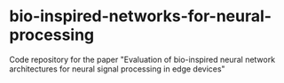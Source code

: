 # bio-inspired-networks-for-neural-processing
Code repository for the paper "Evaluation of bio-inspired neural network architectures for neural signal processing in edge devices"
